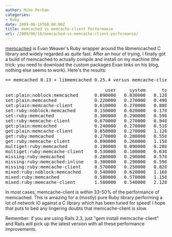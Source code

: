 ```yaml
---
author: Mike Perham
categories:
- Ruby
date: 2009-06-16T00:00:00Z
title: memcached vs memcache-client Performance
url: /2009/06/16/memcached-vs-memcache-client-performance/
---
```


[memcached][1] is Evan Weaver's Ruby wrapper around the libmemcached C library and widely regarded as quite fast. After an hour of trying, I finally got a build of memcached to actually compile and install on my machine (the trick: you need to download the custom packages Evan links on his blog, nothing else seems to work). Here's the results:

<pre>== memcached 0.13 + libmemcached 0.25.4 versus memcache-client 1.7.4

                                     user     system      total        real
set:plain:noblock:memcached      0.090000   0.030000   0.120000 (  0.277929)
set:plain:memcached              0.220000   0.270000   0.490000 (  1.251547)
set:plain:memcache-client        0.610000   0.270000   0.880000 (  1.670718)
set:ruby:noblock:memcached       0.150000   0.020000   0.170000 (  0.309201)
set:ruby:memcached               0.300000   0.290000   0.590000 (  1.390354)
set:ruby:memcache-client         0.670000   0.270000   0.940000 (  1.713558)
get:plain:memcached              0.240000   0.270000   0.510000 (  1.169909)
get:plain:memcache-client        0.850000   0.270000   1.120000 (  1.885270)
get:ruby:memcached               0.270000   0.280000   0.550000 (  1.229705)
get:ruby:memcache-client         0.890000   0.260000   1.150000 (  1.861660)
multiget:ruby:memcached          0.190000   0.090000   0.280000 (  0.396264)
multiget:ruby:memcache-client    0.530000   0.100000   0.630000 (  0.901016)
missing:ruby:memcached           0.280000   0.290000   0.570000 (  1.254400)
missing:ruby:memcached:inline    0.300000   0.290000   0.590000 (  1.235122)
missing:ruby:memcache-client     0.570000   0.250000   0.820000 (  1.461293)
mixed:ruby:noblock:memcached     0.540000   0.620000   1.160000 (  2.429200)
mixed:ruby:memcached             0.580000   0.570000   1.150000 (  2.610819)
mixed:ruby:memcache-client       1.580000   0.540000   2.120000 (  3.632775)
</pre>

In most cases, memcache-client is within 33-50% of the performance of memcached. This is amazing for a (mostly) pure Ruby library performing a lot of network IO against a C library which has been tuned for speed! I hope that puts to bed any lingering doubts that memcache-client is slow.

Remember: if you are using Rails 2.3, just "gem install memcache-client" and Rails will pick up the latest version with all these performance improvements.

 [1]: http://github.com/fauna/memcached

